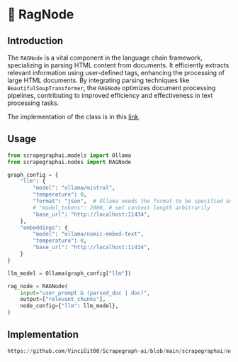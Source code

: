 # 🪿 RagNode

## Introduction
The `RAGNode` is a vital component in the language chain framework, specializing in parsing HTML content from documents. It efficiently extracts relevant information using user-defined tags, enhancing the processing of large HTML documents. By integrating parsing techniques like `BeautifulSoupTransformer`, the `RAGNode` optimizes document processing pipelines, contributing to improved efficiency and effectiveness in text processing tasks.

The implementation of the class is in this [link](https://github.com/VinciGit00/Scrapegraph-ai/blob/main/scrapegraphai/nodes/rag_node.py).

## Usage
```python
from scrapegraphai.models import Ollama
from scrapegraphai.nodes import RAGNode

graph_config = {
    "llm": {
        "model": "ollama/mistral",
        "temperature": 0,
        "format": "json",  # Ollama needs the format to be specified explicitly
        # "model_tokens": 2000, # set context length arbitrarily
        "base_url": "http://localhost:11434",
    },
    "embeddings": {
        "model": "ollama/nomic-embed-text",
        "temperature": 0,
        "base_url": "http://localhost:11434",
    }
}

llm_model = Ollama(graph_config["llm"])

rag_node = RAGNode(
    input="user_prompt & (parsed_doc | doc)",
    output=["relevant_chunks"],
    node_config={"llm": llm_model},
)
```

## Implementation
```python reference title="RAGNode"
https://github.com/VinciGit00/Scrapegraph-ai/blob/main/scrapegraphai/nodes/rag_node.py
```
